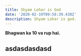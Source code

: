 ```yaml
---
title: Shyam Lohar is God
date: '2020-02-19T09:58:39.438Z'
description: Shyam Lohar is god.
---
```

**Bhagwan ka 10 va rup hai.**

## asdasdasdasd